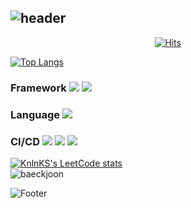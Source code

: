 ![header](https://capsule-render.vercel.app/api?text=welcomeToBbring&animation=fadeIn&type=waving&color=auto&height=200&section=header)
---
<center>

  [![Hits](https://hits.seeyoufarm.com/api/count/incr/badge.svg?url=https%3A%2F%2Fgithub.com%2Fbbring2&count_bg=%23FF0000&title_bg=%23000000&icon=apachecassandra.svg&icon_color=%23FF0000&title=hits&edge_flat=false)](https://hits.seeyoufarm.com)
  
</center>


[![Top Langs](https://github-readme-stats.vercel.app/api/top-langs/?username=bbring2)](https://github.com/bbring2)

### Framework <a href="https://spring.io" target="_blank"><img src="https://img.shields.io/badge/spring boot-6DB33F?style=plastic&logo=springboot&logoColor=6DB33F"/></a> <a href="https://spring.io" target="_blank"><img src="https://img.shields.io/badge/spring -6DB33F?style=plastic&logo=spring&logoColor=6DB33F"/></a> <br>

### Language <a href="https://spring.io" target="_blank"><img src="https://img.shields.io/badge/Java-DC0D15?style=plastic&logo=java&logoColor=DC0D15"/></a> <br>

### CI/CD <a href="https://spring.io" target="_blank"><img src="https://img.shields.io/badge/Jenkins-D24939?style=plastic&logo=springboot&logoColor=D24939"/></a> <a href="https://spring.io" target="_blank"><img src="https://img.shields.io/badge/Amazon AWS-232F3E?style=plastic&logo=Amazon AWS&logoColor=232F3E"/></a> <a href="https://spring.io" target="_blank"><img src="https://img.shields.io/badge/Amazon EC2-232F3E?style=plastic&logo=Amazon EC2&logoColor=232F3E"/></a> <br>

[![KnlnKS's LeetCode stats](https://leetcode-stats-six.vercel.app/?username=jennachoi27)](https://github.com/KnlnKS/leetcode-stats) <br>
![baeckjoon](http://sign.junnyland.com:8877/api/info?userId=jennachoi27)

![Footer](https://capsule-render.vercel.app/api?type=waving&color=auto&height=200&section=footer)
